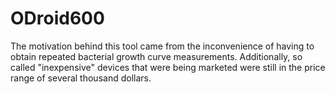 # ODroid600

The motivation behind this tool came from the inconvenience of having 
to obtain repeated bacterial growth curve measurements. Additionally, so called "inexpensive" devices that were being marketed were still in the price range of several thousand dollars.

 

